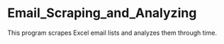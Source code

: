 # Email_Scraping_and_Analyzing
This program scrapes Excel email lists and analyzes them through time.
